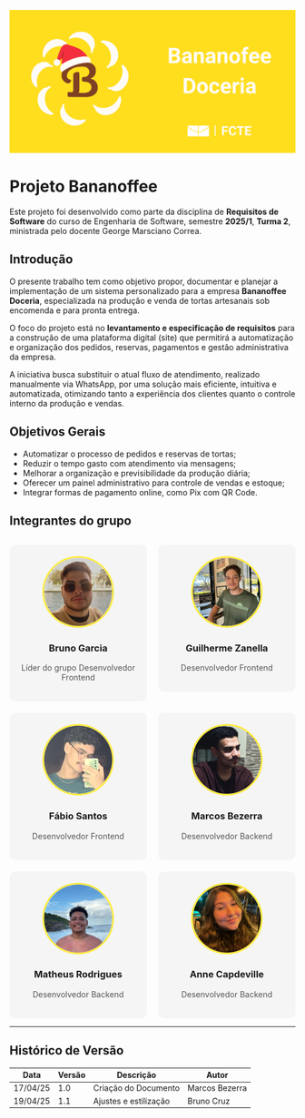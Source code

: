 ![logo bananoffee](assets/banner.png)
# Projeto Bananoffee

Este projeto foi desenvolvido como parte da disciplina de **Requisitos de Software** do curso de Engenharia de Software, semestre **2025/1**, **Turma 2**, ministrada pelo docente George Marsciano Correa.

## Introdução

O presente trabalho tem como objetivo propor, documentar e planejar a implementação de um sistema personalizado para a empresa **Bananoffee Doceria**, especializada na produção e venda de tortas artesanais sob encomenda e para pronta entrega. 

O foco do projeto está no **levantamento e especificação de requisitos** para a construção de uma plataforma digital (site) que permitirá a automatização e organização dos pedidos, reservas, pagamentos e gestão administrativa da empresa.

A iniciativa busca substituir o atual fluxo de atendimento, realizado manualmente via WhatsApp, por uma solução mais eficiente, intuitiva e automatizada, otimizando tanto a experiência dos clientes quanto o controle interno da produção e vendas.

## Objetivos Gerais

- Automatizar o processo de pedidos e reservas de tortas;
- Reduzir o tempo gasto com atendimento via mensagens;
- Melhorar a organização e previsibilidade da produção diária;
- Oferecer um painel administrativo para controle de vendas e estoque;
- Integrar formas de pagamento online, como Pix com QR Code.

## Integrantes do grupo

<div style="
  display: grid;
  grid-template-columns: repeat(auto-fit, minmax(210px, 1fr));
  gap: 20px;
  margin-top: 30px;
">

  <!-- Pessoa 1 -->
<a href="https://github.com/Brunocrzz" style="text-decoration: none; color: inherit;">
  <div style="text-align: center; background: #f5f5f5; padding: 20px; border-radius: 10px;">
    <img src="assets/bruno.jpg" style="width: 120px; height: 120px; object-fit: cover; border-radius: 50%; border: 3px solid #FFEC3D;">
    <h3>Bruno Garcia</h3>
    <p style="color: #555;">Líder do grupo Desenvolvedor Frontend</p>
  </div>
</a> 

<a href="https://github.com/guilhermezan42" style="text-decoration: none; color: inherit;">
  <div style="text-align: center; background: #f5f5f5; padding: 20px; border-radius: 10px;">
    <img src="assets/guilherme.jpg" style="width: 120px; height: 120px; object-fit: cover; border-radius: 50%; border: 3px solid #FFEC3D;">
    <h3>Guilherme Zanella</h3>
    <p style="color: #555;">Desenvolvedor Frontend</p>
  </div>
</a> 

<a href="https://github.com/fabiofonteles1" style="text-decoration: none; color: inherit;">
  <div style="text-align: center; background: #f5f5f5; padding: 20px; border-radius: 10px;">
    <img src="assets/fabio.png" style="width: 120px; height: 120px; object-fit: cover; border-radius: 50%; border: 3px solid #FFEC3D;">
    <h3>Fábio Santos</h3>
    <p style="color: #555;">Desenvolvedor Frontend</p>
  </div>
</a> 

<a href="https://github.com/marcoslbz" style="text-decoration: none; color: inherit;">
  <div style="text-align: center; background: #f5f5f5; padding: 20px; border-radius: 10px;">
    <img src="assets/marcos.jpg" style="width: 120px; height: 120px; object-fit: cover; border-radius: 50%; border: 3px solid #FFEC3D;">
    <h3>Marcos Bezerra</h3>
    <p style="color: #555;">Desenvolvedor Backend</p>
  </div>
</a> 

<a href="https://github.com/mrodrigues14" style="text-decoration: none; color: inherit;">
  <div style="text-align: center; background: #f5f5f5; padding: 20px; border-radius: 10px;">
    <img src="assets/matheus.jpg" style="width: 120px; height: 120px; object-fit: cover; border-radius: 50%; border: 3px solid #FFEC3D;">
    <h3>Matheus Rodrigues</h3>
    <p style="color: #555;">Desenvolvedor Backend</p>
  </div>
</a> 

<a href="https://github.com/nanecapde" style="text-decoration: none; color: inherit;">
  <div style="text-align: center; background: #f5f5f5; padding: 20px; border-radius: 10px;">
    <img src="assets/anne.jpg" style="width: 120px; height: 120px; object-fit: cover; border-radius: 50%; border: 3px solid #FFEC3D;">
    <h3>Anne Capdeville</h3>
    <p style="color: #555;">Desenvolvedor Backend</p>
  </div>
</a> 

</div>

---
## Histórico de Versão
| Data     | Versão | Descrição             | Autor          |
| -------- | ------ | --------------------- | -------------- |
| 17/04/25 | 1.0    | Criação do Documento  | Marcos Bezerra |
| 19/04/25 | 1.1    | Ajustes e estilização | Bruno Cruz     |